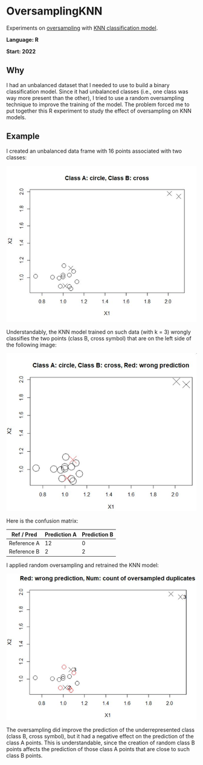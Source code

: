 # OversamplingKNN
Experiments on [oversampling](https://en.wikipedia.org/wiki/Oversampling_and_undersampling_in_data_analysis) with [KNN classification model](https://en.wikipedia.org/wiki/K-nearest_neighbors_algorithm).

**Language: R**

**Start: 2022**

## Why
I had an unbalanced dataset that I needed to use to build a binary classification model. Since it had unbalanced classes (i.e., one class was way more present than the other), I tried to use a random oversampling technique to improve the training of the model. The problem forced me to put together this R experiment to study the effect of oversampling on KNN models.

## Example

I created an unbalanced data frame with 16 points associated with two classes:

![Example](/images/plot1.jpg)

Understandably, the KNN model trained on such data (with k = 3) wrongly classifies the two points (class B, cross symbol) that are on the left side of the following image:

![Example](/images/plot2.jpg)

Here is the confusion matrix:

 Ref / Pred | Prediction A | Prediction B
------------|--------------|--------------
Reference A |      12      |      0
Reference B |       2      |      2

I applied random oversampling and retrained the KNN model:

![Example](/images/plot3.jpg)

The oversampling did improve the prediction of the underrepresented class (class B, cross symbol), but it had a negative effect on the prediction of the class A points. This is understandable, since the creation of random class B points affects the prediction of those class A points that are close to such class B points.
